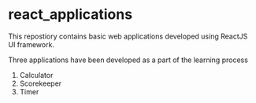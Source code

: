 # react_applications
This repostiory contains basic web applications developed using ReactJS UI framework.

Three applications have been developed as a part of the learning process 
1. Calculator
2. Scorekeeper
3. Timer 
